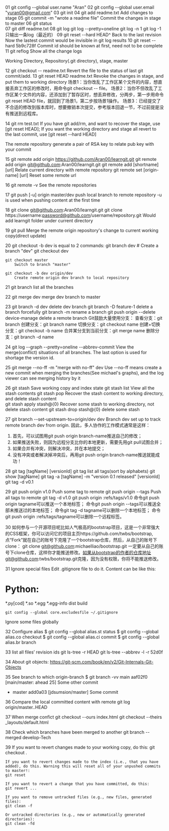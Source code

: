 01 	git config --global user.name "Aran"
02 	git config --global user.email "yuran00@gmail.com"
03 	git init
04 	git add readme.txt
    	Add changes to stage
05 	git commit -m "wrote a readme file"
 	  	Commit the changes in stage to master
06 	git status		
07 	git diff readme.txt
08 	git log
   	git log --pretty=oneline
	git log -n 1    git log -1 只输出一条log（最近的）
09 	git reset --hard HEAD^
   		Back to the last revision
   		Now the lastest commit would be invisible in git log results
10  	git reset --hard 5b9c728f
    	Commit id should be known at first, need not to be complete
11 	git reflog
	    Show all the change logs

Working Directory, Repository(.git directory), stage, master

12 	git checkout -- readme.txt
    	Revert the file to the status of last git commit/add.
13 	git reset HEAD readme.txt
 	  	Revoke the changes in stage, and put them to working directory
场景1：当你改乱了工作区某个文件的内容，想直接丢弃工作区的修改时，⽤命令git checkout -- file。
场景2：当你不但改乱了工作区某个文件的内容，还添加到了暂存区时，想丢弃修改，分两步，第一步用命令git reset HEAD file，就回到了场景1，第⼆步按场景1操作。
场景3：已经提交了不合适的修改到版本库时，想要撤销本次提交，参考版本回退一节，不过前提是没有推送到远程库。

14	git rm test.txt 
    	If you have git add/rm, and want to recover the stage, use [git reset HEAD]; If you want the working directory and 
stage all revert to the last commit, use [git reset --hard HEAD]

The remote repository
generate a pair of RSA key to relate pub key with your commit

15	git remote add origin https://github.com/Aran00/learngit.git
    	git remote add origin git@github.com:Aran00/learngit.git
	git remote add [shortname] [url]
    	Relate current directory with remote repository
	git remote set [origin-name] [url]
		Reset some remote url

16 	git remote -v
		See the remote repositories

17  git push [-u] origin master/dev
		push local branch to remote repository
    	-u is used when pushing content at the first time

18  git clone git@github.com:Aran00/learngit.git
	git clone https://username:password@github.com/username/repository.git
	    Would add learngit folder under current directory

19 	git pull
		Merge the remote origin repository's change to current working copy(direct update)

20 	git checkout -b dev
		is equal to 2 commands:
	git branch dev			# Create a branch "dev"
	git checkout dev

	git checkout master
		Switch to branch "master"

	git checkout -b dev origin/dev
		Create remote origin dev branch to local repository

21	git branch
		list all the branches

22 	git merge dev
		merge dev branch to master

23 	git branch -d dev
		delete dev branch
	git branch -D feature-1
		delete a branch forcefully
	git branch -m <oldname> <newname>
		rename a branch
	git push origin --delete device-manage
		delete a remote branch
	Git鼓励大量使用分支：
	查看分支：git branch
	创建分支：git branch name
	切换分支：git checkout name
	创建+切换分支：git checkout -b name
	合并某分支到当前分支：git merge name
	删除分支：git branch -d name

24	git log --graph --pretty=oneline --abbrev-commit
	View the merge(conflict) situations of all branches. The last option is used for shortage the version id.

25	git merge --no-ff -m "merge with no-ff" dev
	Use --no-ff means create a new commit when merging the branches(See michael's graphs), and the log viewer can see merging history by it

26 	git stash
		Save working copy and index state
	git stash list
		View all the stash contents
	git stash pop 
		Recover the stash content to working directory, and delete stash content	
	git stash apply stash@{0}
		Recover some stash to working directory, not delete stash content
	git stash drop stash@{0}
		delete some stash

27	git branch --set-upstream-to=origin/dev dev
Branch dev set up to track remote branch dev from origin.
因此，多人协作的工作模式通常是这样：
1. 首先，可以试图用git push origin branch-name推送自己的修改；
2. 如果推送失败，则因为远程分支比你的本地更新，需要先用git pull试图合并；
3. 如果合并有冲突，则解决冲突，并在本地提交；
4. 没有冲突或者解决掉冲突后，再用git push origin branch-name推送就能成功！

28	git tag [tagName] [versionId]
	git tag
		list all tags(sort by alphabets)
	git show [tagName]
	git tag -a [tagName] -m "version 0.1 released" [versionId]
	git tag -d v0.1

29 	git push origin v1.0
		Push some tag to remote
	git push origin --tags
		Push all tags to remote
	git tag -d v1.0
	git push origin :refs/tags/v1.0
命令git push origin tagname可以推送一个本地标签；
命令git push origin --tags可以推送全部未推送过的本地标签；
命令git tag -d tagname可以删除一个本地标签；
命令git push origin :refs/tags/tagname可以删除一个远程标签。

30 	如何参与一个开源项目呢比如人气极高的bootstrap项目，这是一个非常强大的CSS框架，你可以访问它的项目主页https://github.com/twbs/bootstrap,点“Fork”就在自己的账号下克隆了一个bootstrap仓库，然后，从自己的账号下clone：
git clone git@github.com:michaelliao/bootstrap.git
一定要从自己的账号下clone仓库，这样你才能推送修改。如果从bootstrap的作者的仓库地址git@github.com:twbs/bootstrap.git克隆，因为没有权限，你将不能推送修改。

31	Ignore special files
	Edit .gitignore file to do it. Content can be like this:
# Python:
*.py[cod]
*.so
*.egg
*.egg-info
dist
build

	git config --global core.excludesfile ~/.gitignore 
Ignore some files globally

32	Configure alias
$ git config --global alias.st status
$ git config --global alias.co checkout
$ git config --global alias.ci commit
$ git config --global alias.br branch

33	list all files’ revision ids
git ls-tree -r HEAD
git ls-tree --abbrev -l -r 52d0f

34  	About git objects:
https://git-scm.com/book/en/v2/Git-Internals-Git-Objects

35 See branch to which origin-branch
$ git branch -vv
  main   aaf02f0 [main/master: ahead 25] Some other commit
* master add0a03 [jdsumsion/master] Some commit

36 Compare the local committed content with remote
	git log origin/master..HEAD

37 When merge confict
    git checkout --ours index.html
	git checkout --theirs _layouts/default.html

38 Check which branches have been merged to another
	git branch --merged develop-Tech

39 If you want to revert changes made to your working copy, do this:
	git checkout .
	
	If you want to revert changes made to the index (i.e., that you have added), do this. Warning this will reset all of your unpushed commits to master!:
	git reset

	If you want to revert a change that you have committed, do this:
	git revert ...
	
	If you want to remove untracked files (e.g., new files, generated files):
	git clean -f
	
	Or untracked directories (e.g., new or automatically generated directories):
	git clean -fd
